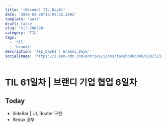 ```yaml
---
title: '[Wecode] TIL_Day61'
date: '2020-03-28T16:09:32.169Z'
template: 'post'
draft: false
slug: 'til-200328'
category: 'TIL'
tags:
  - 'til'
  - 'brandi'
description: 'TIL_Day61 | Brandi_Day6'
socialImage: 'https://i.kym-cdn.com/entries/icons/facebook/000/019/513/til.jpg'
---
```


# TIL 61일차 | 브랜디 기업 협업 6일차

## Today

- SideBar | UI, Router 구현
- Redux 공부
